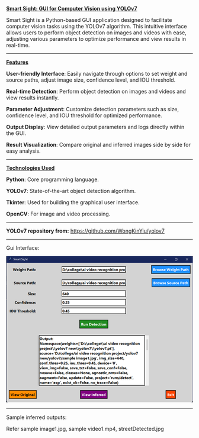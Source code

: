 <ins> **Smart Sight: GUI for Computer Vision using YOLOv7** </ins>

Smart Sight is a Python-based GUI application designed to facilitate computer vision tasks using the YOLOv7 algorithm. This intuitive interface allows users to perform object detection on images and videos with ease, adjusting various parameters to optimize performance and view results in real-time.

---

<ins> **Features** </ins>

**User-friendly Interface**: Easily navigate through options to set weight and source paths, adjust image size, confidence level, and IOU threshold.

**Real-time Detection**: Perform object detection on images and videos and view results instantly.

**Parameter Adjustment**: Customize detection parameters such as size, confidence level, and IOU threshold for optimized performance.

**Output Display**: View detailed output parameters and logs directly within the GUI.

**Result Visualization**: Compare original and inferred images side by side for easy analysis.

---

<ins> **Technologies Used**  </ins>

**Python**: Core programming language.

**YOLOv7**: State-of-the-art object detection algorithm.

**Tkinter**: Used for building the graphical user interface.

**OpenCV**: For image and video processing.

---

**YOLOv7 repository from:** https://github.com/WongKinYiu/yolov7

---

Gui Interface:

![Interface](https://github.com/Akhil-0190/Smart-Sight-YOLOv7-GUI/blob/main/gui.png)

---

Sample inferred outputs:

Refer sample image1.jpg, sample video1.mp4, streetDetected.jpg
